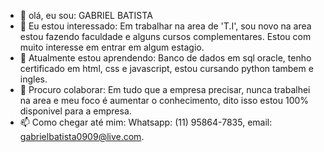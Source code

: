 - 👋 olá, eu sou:  GABRIEL BATISTA
- 👀 Eu estou interessado: Em trabalhar na area de 'T.I', sou novo na area estou fazendo faculdade e alguns cursos complementares. Estou com muito interesse em entrar em algum estagio. 
- 🌱 Atualmente estou aprendendo: Banco de dados em sql oracle, tenho certificado em html, css e javascript, estou cursando python tambem e ingles.
- 💞️ Procuro colaborar: Em tudo que a empresa precisar, nunca trabalhei na area e meu foco é aumentar o conhecimento, dito isso estou 100% disponivel para a empresa.
- 📫 Como chegar até mim: Whatsapp: (11) 95864-7835, email: gabrielbatista0909@live.com.  

